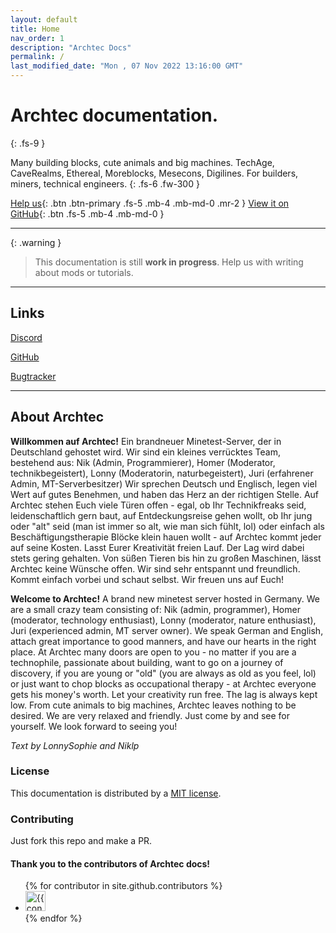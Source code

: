 ```yaml
---
layout: default
title: Home
nav_order: 1
description: "Archtec Docs"
permalink: /
last_modified_date: "Mon , 07 Nov 2022 13:16:00 GMT"
---
```


# Archtec documentation.
{: .fs-9 }

Many building blocks, cute animals and big machines. TechAge, CaveRealms, Ethereal, Moreblocks, Mesecons, Digilines. For builders, miners, technical engineers.
{: .fs-6 .fw-300 }

[Help us](https://github.com/Archtec-io/docs/issues/1){: .btn .btn-primary .fs-5 .mb-4 .mb-md-0 .mr-2 } [View it on GitHub](https://github.com/Archtec-io/docs){: .btn .fs-5 .mb-4 .mb-md-0 }

---

{: .warning }
> This documentation is still **work in progress**.
> Help us with writing about mods or tutorials.

---

## Links

[Discord](https://discord.gg/txCMTMwBWm)

[GitHub](https://github.com/Archtec-io)

[Bugtracker](https://github.com/Archtec-io/bugtracker/issues)

---

## About Archtec

**Willkommen auf Archtec!**
Ein brandneuer Minetest-Server, der in Deutschland gehostet wird. Wir sind ein kleines verrücktes Team, bestehend aus:
Nik (Admin, Programmierer), Homer (Moderator, technikbegeistert), Lonny (Moderatorin, naturbegeistert), Juri (erfahrener Admin, MT-Serverbesitzer)
Wir sprechen Deutsch und Englisch, legen viel Wert auf gutes Benehmen, und haben das Herz an der richtigen Stelle. 
Auf Archtec stehen Euch viele Türen offen - egal, ob Ihr Technikfreaks seid, leidenschaftlich gern baut, auf Entdeckungsreise gehen wollt, ob Ihr jung oder "alt" seid (man ist immer so alt, wie man sich fühlt, lol) oder einfach als Beschäftigungstherapie Blöcke klein hauen wollt - auf Archtec kommt jeder auf seine Kosten. Lasst Eurer Kreativität freien Lauf. Der Lag wird dabei stets gering gehalten. Von süßen Tieren bis hin zu großen Maschinen, lässt Archtec keine Wünsche offen. Wir sind sehr entspannt und freundlich. Kommt einfach vorbei und schaut selbst. Wir freuen uns auf Euch!

**Welcome to Archtec!**
A brand new minetest server hosted in Germany. We are a small crazy team consisting of:
Nik (admin, programmer), Homer (moderator, technology enthusiast), Lonny (moderator, nature enthusiast), Juri (experienced admin, MT server owner).
We speak German and English, attach great importance to good manners, and have our hearts in the right place. 
At Archtec many doors are open to you - no matter if you are a technophile, passionate about building, want to go on a journey of discovery, if you are young or "old" (you are always as old as you feel, lol) or just want to chop blocks as occupational therapy - at Archtec everyone gets his money's worth. Let your creativity run free. The lag is always kept low. From cute animals to big machines, Archtec leaves nothing to be desired. We are very relaxed and friendly. Just come by and see for yourself. We look forward to seeing you!

*Text by LonnySophie and Niklp*

### License

This documentation is distributed by a [MIT license](https://en.wikipedia.org/wiki/MIT_License).

### Contributing

Just fork this repo and make a PR.

#### Thank you to the contributors of Archtec docs!

<ul class="list-style-none">
{% for contributor in site.github.contributors %}
  <li class="d-inline-block mr-1">
     <a href="{{ contributor.html_url }}"><img src="{{ contributor.avatar_url }}" width="32" height="32" alt="{{ contributor.login }}"/></a>
  </li>
{% endfor %}
</ul>
